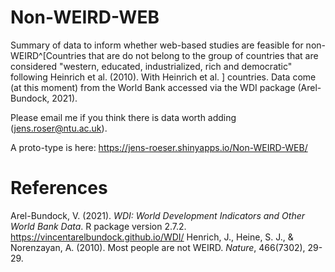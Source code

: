 # Non-WEIRD-WEB
Summary of data to inform whether web-based studies are feasible for non-WEIRD^[Countries that are do not belong to the group of countries that are considered "western, educated, industrialized, rich and democratic" following Heinrich et al. (2010). With Heinrich et al. ] countries. Data come (at this moment) from the World Bank accessed via the WDI package (Arel-Bundock, 2021).

Please email me if you think there is data worth adding (jens.roser@ntu.ac.uk).

A proto-type is here:
https://jens-roeser.shinyapps.io/Non-WEIRD-WEB/

# References

Arel-Bundock, V. (2021). *WDI: World Development Indicators and Other World Bank Data*. R package version 2.7.2. https://vincentarelbundock.github.io/WDI/
Henrich, J., Heine, S. J., & Norenzayan, A. (2010). Most people are not WEIRD. *Nature*, 466(7302), 29-29.
